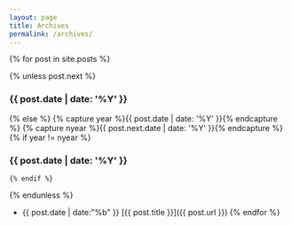 ```yaml
---
layout: page
title: Archives
permalink: /archives/
---
```


{% for post in site.posts %}

  {% unless post.next %}
### {{ post.date | date: '%Y' }}
  {% else %}
    {% capture year %}{{ post.date | date: '%Y' }}{% endcapture %}
    {% capture nyear %}{{ post.next.date | date: '%Y' }}{% endcapture %}
    {% if year != nyear %}
### {{ post.date | date: '%Y' }}
    {% endif %}
  {% endunless %}

* {{ post.date | date:"%b" }} [{{ post.title }}]({{ post.url }})
{% endfor %}
